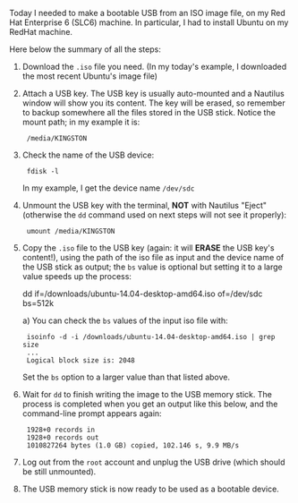 Today I needed to make a bootable USB from an ISO image file, on my Red Hat Enterprise 6 (SLC6) machine. In particular, I had to install Ubuntu on my RedHat machine. 

Here below the summary of all the steps:

1. Download the `.iso` file you need. (In my today's example, I downloaded the most recent Ubuntu's image file)
2. Attach a USB key. The USB key is usually auto-mounted and a Nautilus window will show you its content. The key will be erased, so remember to backup somewhere all the files stored in the USB stick. Notice the mount path; in my example it is:
    
        /media/KINGSTON
        
3. Check the name of the USB device:

        fdisk -l
        
   In my example, I get the device name `/dev/sdc`
4. Unmount the USB key with the terminal, **NOT** with Nautilus "Eject" (otherwise the `dd` command used on next steps will not see it properly):

        umount /media/KINGSTON

5. Copy the `.iso` file to the USB key (again: it will **ERASE** the USB key's content!), using the path of the iso file as input and the device name of the USB stick as output; the `bs` value is optional but setting it to a large value speeds up the process:

    dd if=/downloads/ubuntu-14.04-desktop-amd64.iso of=/dev/sdc bs=512k

   a) You can check the `bs` values of the input iso file with:

        isoinfo -d -i /downloads/ubuntu-14.04-desktop-amd64.iso | grep size
        ...
        Logical block size is: 2048

      Set the `bs` option to a larger value than that listed above.
6. Wait for `dd` to finish writing the image to the USB memory stick. The process is completed when you get an output like this below, and the command-line prompt appears again:

        1928+0 records in
        1928+0 records out
        1010827264 bytes (1.0 GB) copied, 102.146 s, 9.9 MB/s

7. Log out from the `root` account and unplug the USB drive (which should be still unmounted).
8. The USB memory stick is now ready to be used as a bootable device.

